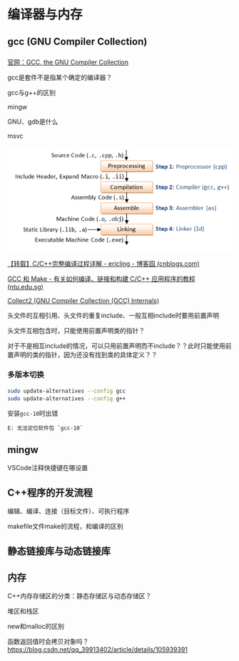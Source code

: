 

# 编译器与内存

## gcc (GNU Compiler Collection)

### 

[官网：GCC, the GNU Compiler Collection](https://gcc.gnu.org/)

gcc是套件不是指某个确定的编译器？

gcc与g++的区别

mingw

GNU、gdb是什么

msvc

![GCC_CompilationProcess](assets/GCC_CompilationProcess.png)

[【转载】C/C++完整编译过程详解 - ericling - 博客园 (cnblogs.com)](https://www.cnblogs.com/ericling/articles/11736681.html)

[GCC 和 Make - 有关如何编译、链接和构建 C/C++ 应用程序的教程 (ntu.edu.sg)](https://www3.ntu.edu.sg/home/ehchua/programming/cpp/gcc_make.html#zz-1.)

[Collect2 (GNU Compiler Collection (GCC) Internals)](https://gcc.gnu.org/onlinedocs/gccint/Collect2.html)

头文件的互相引用、头文件的重复include、一般互相include时要用前置声明

头文件互相包含时，只能使用前置声明类的指针？

对于不是相互include的情况，可以只用前置声明而不include？？此时只能使用前置声明的类的指针，因为还没有找到类的具体定义？？

### 多版本切换

```bash
sudo update-alternatives --config gcc
sudo update-alternatives --config g++
```

安装`gcc-10`时出错

```{error}
E: 无法定位软件包 `gcc-10`
```



## mingw

VSCode注释快捷键在哪设置

## C++程序的开发流程

编辑、编译、连接（目标文件）、可执行程序

makefile文件make的流程，和编译的区别

## 静态链接库与动态链接库

## 内存

C++内存存储区的分类：静态存储区与动态存储区？

堆区和栈区

new和malloc的区别



函数返回值时会拷贝对象吗？https://blog.csdn.net/qq_39913402/article/details/105939391